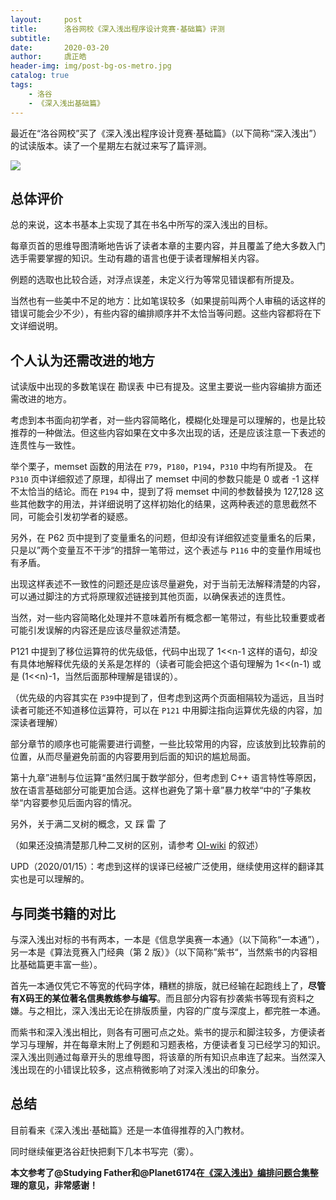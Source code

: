 ```yaml
---
layout:     post
title:      洛谷网校《深入浅出程序设计竞赛·基础篇》评测
subtitle:   
date:       2020-03-20
author:     虞正皓
header-img: img/post-bg-os-metro.jpg
catalog: true
tags:
    - 洛谷
    - 《深入浅出基础篇》
---
```

最近在“洛谷网校”买了《深入浅出程序设计竞赛·基础篇》（以下简称“深入浅出”）的试读版本。读了一个星期左右就过来写了篇评测。

![](https://tva1.sinaimg.cn/large/00831rSTly1gd1akiec2pj30ov0intfn.jpg)

## 总体评价

总的来说，这本书基本上实现了其在书名中所写的深入浅出的目标。

每章页首的思维导图清晰地告诉了读者本章的主要内容，并且覆盖了绝大多数入门选手需要掌握的知识。生动有趣的语言也便于读者理解相关内容。

例题的选取也比较合适，对浮点误差，未定义行为等常见错误都有所提及。

当然也有一些美中不足的地方：比如笔误较多（如果提前叫两个人审稿的话这样的错误可能会少不少），有些内容的编排顺序并不太恰当等问题。这些内容都将在下文详细说明。

## 个人认为还需改进的地方

试读版中出现的多数笔误在 勘误表 中已有提及。这里主要说一些内容编排方面还需改进的地方。

考虑到本书面向初学者，对一些内容简略化，模糊化处理是可以理解的，也是比较推荐的一种做法。但这些内容如果在文中多次出现的话，还是应该注意一下表述的连贯性与一致性。

举个栗子，memset 函数的用法在 `P79`，`P180`，`P194`，`P310` 中均有所提及。 在 `P310` 页中详细叙述了原理，却得出了 memset 中间的参数只能是 0 或者 -1 这样不太恰当的结论。而在 `P194` 中，提到了将 memset 中间的参数替换为 127,128 这些其他数字的用法，并详细说明了这样初始化的结果，这两种表述的意思截然不同，可能会引发初学者的疑惑。

另外，在 P62 页中提到了变量重名的问题，但却没有详细叙述变量重名的后果，只是以”两个变量互不干涉“的措辞一笔带过，这个表述与 `P116` 中的变量作用域也有矛盾。

出现这样表述不一致性的问题还是应该尽量避免，对于当前无法解释清楚的内容，可以通过脚注的方式将原理叙述链接到其他页面，以确保表述的连贯性。

当然，对一些内容简略化处理并不意味着所有概念都一笔带过，有些比较重要或者可能引发误解的内容还是应该尽量叙述清楚。

P121 中提到了移位运算符的优先级低，代码中出现了 1<<n-1 这样的语句，却没有具体地解释优先级的关系是怎样的（读者可能会把这个语句理解为 1<<(n-1) 或是 (1<<n)-1，当然后面那种理解是错误的）。

（优先级的内容其实在 `P39`中提到了，但考虑到这两个页面相隔较为遥远，且当时读者可能还不知道移位运算符，可以在 `P121` 中用脚注指向运算优先级的内容，加深读者理解）

部分章节的顺序也可能需要进行调整，一些比较常用的内容，应该放到比较靠前的位置，从而尽量避免前面的内容要用到后面的知识的尴尬局面。

第十九章”进制与位运算“虽然归属于数学部分，但考虑到 C++ 语言特性等原因，放在语言基础部分可能更加合适。这样也避免了第十章”暴力枚举“中的”子集枚举“内容要参见后面内容的情况。

另外，关于满二叉树的概念，又 踩 雷 了

（如果还没搞清楚那几种二叉树的区别，请参考 [OI-wiki](https://oi-wiki.org/graph/tree-basic/#_4) 的叙述）

UPD（2020/01/15）：考虑到这样的误译已经被广泛使用，继续使用这样的翻译其实也是可以理解的。

## 与同类书籍的对比

与深入浅出对标的书有两本，一本是《信息学奥赛一本通》（以下简称“一本通”），另一本是《算法竞赛入门经典（第 2 版）》（以下简称”紫书“，当然紫书的内容相比基础篇更丰富一些）。

首先一本通仅凭它不等宽的代码字体，糟糕的排版，就已经输在起跑线上了，**尽管有X码王的某位著名信奥教练参与编写**。而且部分内容有抄袭紫书等现有资料之嫌。与之相比，深入浅出无论在排版质量，内容的广度与深度上，都完胜一本通。

而紫书和深入浅出相比，则各有可圈可点之处。紫书的提示和脚注较多，方便读者学习与理解，并在每章末附上了例题和习题表格，方便读者复习已经学习的知识。深入浅出则通过每章开头的思维导图，将该章的所有知识点串连了起来。当然深入浅出现在的小错误比较多，这点稍微影响了对深入浅出的印象分。

## 总结

目前看来《深入浅出·基础篇》还是一本值得推荐的入门教材。

同时继续催更洛谷赶快把剩下几本书写完（雾）。

**本文参考了@Studying Father和@Planet6174在[《深入浅出》编排问题合集](https://www.luogu.com.cn/discuss/show/179906)整理的意见，非常感谢！**

